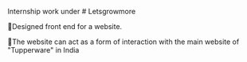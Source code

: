 Internship work under # Letsgrowmore

📌Designed front end for a website.

📌The website can act as a form of interaction with the main website of "Tupperware" in India

